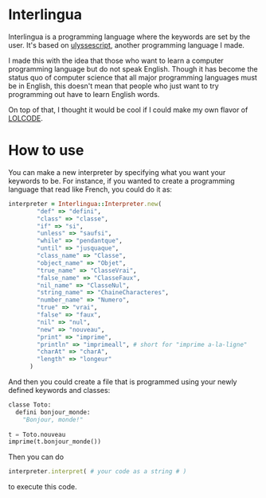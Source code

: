 # Interlingua #

Interlingua is a programming language where the keywords are set by the user. It's based on [ulyssescript](https://github.com/ulyssecarion/ulyssescript), another programming language I made.

I made this with the idea that those who want to learn a computer programming language but do not speak English. Though it has become the status quo of computer science that all major programming languages must be in English, this doesn't mean that people who just want to try programming out have to learn English words.

On top of that, I thought it would be cool if I could make my own flavor of [LOLCODE](http://en.wikipedia.org/wiki/LOLCODE).

# How to use #

You can make a new interpreter by specifying what you want your keywords to be. For instance, if you wanted to create a programming language that read like French, you could do it as:

```ruby
interpreter = Interlingua::Interpreter.new(
        "def" => "defini",
        "class" => "classe",
        "if" => "si",
        "unless" => "saufsi",
        "while" => "pendantque",
        "until" => "jusquaque",
        "class_name" => "Classe",
        "object_name" => "Objet",
        "true_name" => "ClasseVrai",
        "false_name" => "ClasseFaux",
        "nil_name" => "ClasseNul",
        "string_name" => "ChaineCharacteres",
        "number_name" => "Numero",
        "true" => "vrai",
        "false" => "faux",
        "nil" => "nul",
        "new" => "nouveau",
        "print" => "imprime",
        "println" => "imprimeall", # short for "imprime a-la-ligne"
        "charAt" => "charA",
        "length" => "longeur"
      )
```

And then you could create a file that is programmed using your newly defined keywords and classes:

```python
classe Toto:
  defini bonjour_monde:
    "Bonjour, monde!"
    
t = Toto.nouveau
imprime(t.bonjour_monde())
```

Then you can do

```ruby
interpreter.interpret( # your code as a string # )
```

to execute this code.
